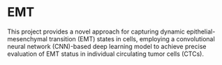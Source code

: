 # EMT
This project provides a novel approach for capturing dynamic epithelial-mesenchymal transition (EMT) states in cells, employing a convolutional neural network (CNN)-based deep learning model to achieve precise evaluation of EMT status in individual circulating tumor cells (CTCs).
